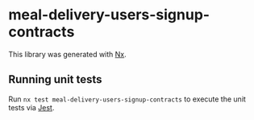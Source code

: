 # meal-delivery-users-signup-contracts

This library was generated with [Nx](https://nx.dev).

## Running unit tests

Run `nx test meal-delivery-users-signup-contracts` to execute the unit tests via [Jest](https://jestjs.io).
